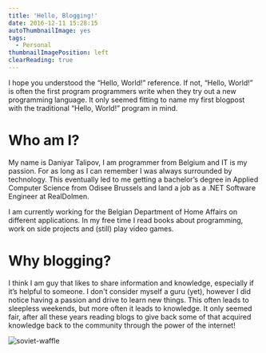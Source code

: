 ```yaml
---
title: 'Hello, Blogging!'
date: 2016-12-11 15:28:15
autoThumbnailImage: yes
tags:
  - Personal
thumbnailImagePosition: left
clearReading: true
---
```


I hope you understood the “Hello, World!” reference. If not, “Hello, World!” is often the first program programmers write when they try out a new programming language. It only seemed fitting to name my first blogpost with the traditional “Hello, World!” program in mind.

<!-- more -->

# Who am I?
My name is Daniyar Talipov, I am programmer from Belgium and IT is my passion. For as long as I can remember I was always surrounded by technology. This eventually led to me getting a bachelor’s degree in Applied Computer Science from Odisee Brussels and land a job as a .NET Software Engineer at RealDolmen.

I am currently working for the Belgian Department of Home Affairs on different applications. In my free time I read books about programming, work on side projects and (still) play video games.

# Why blogging?
I think I am guy that likes to share information and knowledge, especially if it’s helpful to someone. I don't consider myself a guru (yet), however I did notice having a passion and drive to learn new things. This often leads to sleepless weekends, but more often it leads to knowledge.  It only seemed fair, after all these years reading blogs to give back some of that acquired knowledge back to the community through the power of the internet!

![soviet-waffle](http://res.cloudinary.com/dcgoisyp0/image/upload/v1481468195/Photo_from_Daniyar_Talipov_u4dc5w.jpg)
